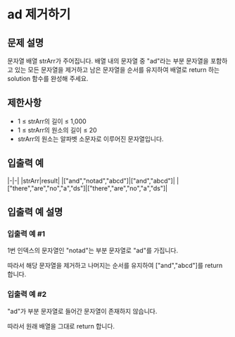 # ad 제거하기


## 문제 설명
문자열 배열 strArr가 주어집니다. 배열 내의 문자열 중 "ad"라는 부분 문자열을 포함하고 있는 모든 문자열을 제거하고 남은 문자열을 순서를 유지하여 배열로 return 하는 solution 함수를 완성해 주세요.

## 제한사항
- 1 ≤ strArr의 길이 ≤ 1,000
- 1 ≤ strArr의 원소의 길이 ≤ 20
- strArr의 원소는 알파벳 소문자로 이루어진 문자열입니다.

## 입출력 예
|-|-|
|strArr|result|
|["and","notad","abcd"]|["and","abcd"]|
|["there","are","no","a","ds"]|["there","are","no","a","ds"]|

## 입출력 예 설명

### 입출력 예 #1
1번 인덱스의 문자열인 "notad"는 부분 문자열로 "ad"를 가집니다.

따라서 해당 문자열을 제거하고 나머지는 순서를 유지하여 ["and","abcd"]를 return 합니다.

### 입출력 예 #2
"ad"가 부분 문자열로 들어간 문자열이 존재하지 않습니다. 

따라서 원래 배열을 그대로 return 합니다.